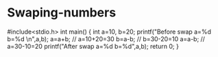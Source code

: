 # Swaping-numbers

#include<stdio.h>
int main()
{
	int a=10, b=20;
	printf("Before swap a=%d b=%d \n",a,b);
	a=a+b;	// a=10+20=30 
	b=a-b;	// b=30-20=10
	a=a-b;	// a=30-10=20
	printf("After swap a=%d b=%d",a,b);
	return 0;
}
